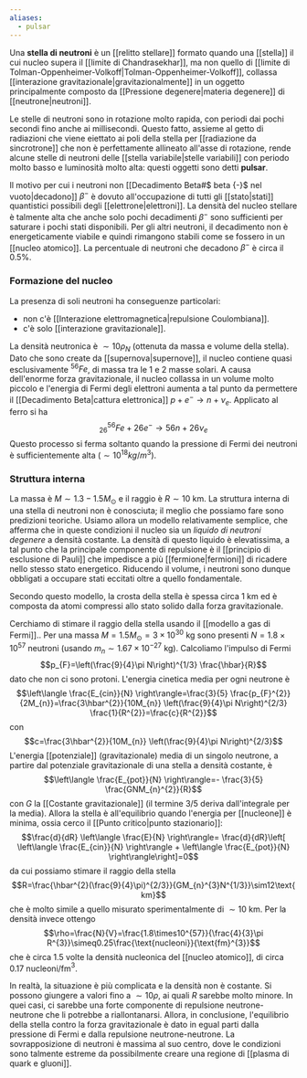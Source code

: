 ```yaml
---
aliases:
  - pulsar
---
```

Una **stella di neutroni** è un [[relitto stellare]] formato quando una [[stella]] il cui nucleo supera il [[limite di Chandrasekhar]], ma non quello di [[limite di Tolman-Oppenheimer-Volkoff|Tolman-Oppenheimer-Volkoff]], collassa [[interazione gravitazionale|gravitazionalmente]] in un oggetto principalmente composto da [[Pressione degenere|materia degenere]] di [[neutrone|neutroni]].

Le stelle di neutroni sono in rotazione molto rapida, con periodi dai pochi secondi fino anche ai millisecondi. Questo fatto, assieme al getto di radiazioni che viene eiettato ai poli della stella per [[radiazione da sincrotrone]] che non è perfettamente allineato all'asse di rotazione, rende alcune stelle di neutroni delle [[stella variabile|stelle variabili]] con periodo molto basso e luminosità molto alta: questi oggetti sono detti **pulsar**.

Il motivo per cui i neutroni non [[Decadimento Beta#$ beta {-}$ nel vuoto|decadono]] $\beta^{-}$ è dovuto all'occupazione di tutti gli [[stato|stati]] quantistici possibili degli [[elettrone|elettroni]]. La densità del nucleo stellare è talmente alta che anche solo pochi decadimenti $\beta^{-}$ sono sufficienti per saturare i pochi stati disponibili. Per gli altri neutroni, il decadimento non è energeticamente viabile e quindi rimangono stabili come se fossero in un [[nucleo atomico]]. La percentuale di neutroni che decadono $\beta^{-}$ è circa il 0.5%.
### Formazione del nucleo
La presenza di soli neutroni ha conseguenze particolari:
- non c'è [[Interazione elettromagnetica|repulsione Coulombiana]].
- c'è solo [[interazione gravitazionale]].

La densità neutronica è $\sim10\rho_{N}$ (ottenuta da massa e volume della stella). Dato che sono create da [[supernova|supernove]], il nucleo contiene quasi esclusivamente $^{56}Fe$, di massa tra le 1 e 2 masse solari. A causa dell'enorme forza gravitazionale, il nucleo collassa in un volume molto piccolo e l'energia di Fermi degli elettroni aumenta a tal punto da permettere il [[Decadimento Beta|cattura elettronica]] $p+e^{-} \rightarrow n+\nu_{e}$. Applicato al ferro si ha
$$^{56}_{26}Fe+26e^{-}\rightarrow56n+26\nu_{e}$$
Questo processo si ferma soltanto quando la pressione di Fermi dei neutroni è sufficientemente alta ($\sim10^{18}kg/m^{3}$).
### Struttura interna
La massa è $M\sim1.3-1.5M_{\odot}$ e il raggio è $R\sim10$ km. La struttura interna di una stella di neutroni non è conosciuta; il meglio che possiamo fare sono predizioni teoriche. Usiamo allora un modello relativamente semplice, che afferma che in queste condizioni il nucleo sia un *liquido di neutroni degenere* a densità costante. La densità di questo liquido è elevatissima, a tal punto che la principale componente di repulsione è il [[principio di esclusione di Pauli]] che impedisce a più [[fermione|fermioni]] di ricadere nello stesso stato energetico. Riducendo il volume, i neutroni sono dunque obbligati a occupare stati eccitati oltre a quello fondamentale.

Secondo questo modello, la crosta della stella è spessa circa 1 km ed è composta da atomi compressi allo stato solido dalla forza gravitazionale.

Cerchiamo di stimare il raggio della stella usando il [[modello a gas di Fermi]].. Per una massa $M=1.5M_{\odot}=3\times10^{30}$ kg sono presenti $N=1.8\times10^{57}$ neutroni (usando $m_{n}\sim1.67\times10^{-27}$ kg). Calcoliamo l'impulso di Fermi
$$p_{F}=\left(\frac{9}{4}\pi N\right)^{1/3} \frac{\hbar}{R}$$
dato che non ci sono protoni. L'energia cinetica media per ogni neutrone è
$$\left\langle \frac{E_{cin}}{N} \right\rangle=\frac{3}{5} \frac{p_{F}^{2}}{2M_{n}}=\frac{3\hbar^{2}}{10M_{n}} \left(\frac{9}{4}\pi N\right)^{2/3} \frac{1}{R^{2}}=\frac{c}{R^{2}}$$
con
$$c=\frac{3\hbar^{2}}{10M_{n}} \left(\frac{9}{4}\pi N\right)^{2/3}$$
L'energia [[potenziale]] (gravitazionale) media di un singolo neutrone, a partire dal potenziale gravitazionale di una stella a densità costante, è
$$\left\langle \frac{E_{pot}}{N} \right\rangle=- \frac{3}{5} \frac{GNM_{n}^{2}}{R}$$
con $G$ la [[Costante gravitazionale]] (il termine 3/5 deriva dall'integrale per la media). Allora la stella è all'equilibrio quando l'energia per [[nucleone]] è minima, ossia cerco il [[Punto critico|punto stazionario]]:
$$\frac{d}{dR} \left\langle \frac{E}{N} \right\rangle= \frac{d}{dR}\left[ \left\langle \frac{E_{cin}}{N} \right\rangle + \left\langle \frac{E_{pot}}{N} \right\rangle\right]=0$$
da cui possiamo stimare il raggio della stella
$$R=\frac{\hbar^{2}(\frac{9}{4}\pi)^{2/3}}{GM_{n}^{3}N^{1/3}}\sim12\text{ km}$$
che è molto simile a quello misurato sperimentalmente di $\sim10$ km. Per la densità invece ottengo
$$\rho=\frac{N}{V}=\frac{1.8\times10^{57}}{\frac{4}{3}\pi R^{3}}\simeq0.25\frac{\text{nucleoni}}{\text{fm}^{3}}$$
che è circa 1.5 volte la densità nucleonica del [[nucleo atomico]], di circa $0.17$ nucleoni/fm$^{3}$.

In realtà, la situazione è più complicata e la densità non è costante. Si possono giungere a valori fino a $\sim10\rho$, ai quali $R$ sarebbe molto minore. In quei casi, ci sarebbe una forte componente di repulsione neutrone-neutrone che li potrebbe a riallontanarsi. Allora, in conclusione, l'equilibrio della stella contro la forza gravitazionale è dato in egual parti dalla pressione di Fermi e dalla repulsione neutrone-neutrone. La sovrapposizione di neutroni è massima al suo centro, dove le condizioni sono talmente estreme da possibilmente creare una regione di [[plasma di quark e gluoni]].